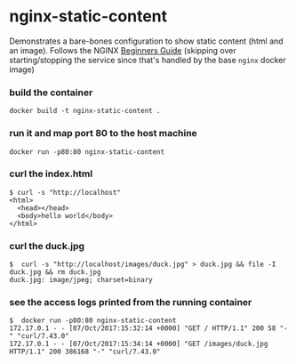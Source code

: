 # nginx-static-content

Demonstrates a bare-bones configuration to show static content (html and an image). Follows the NGINX [Beginners Guide](https://nginx.org/en/docs/beginners_guide.html) (skipping over starting/stopping the service since that's handled by the base `nginx` docker image)

### build the container

```
docker build -t nginx-static-content .
```

### run it and map port 80 to the host machine

```
docker run -p80:80 nginx-static-content
```

### curl the index.html

```
$ curl -s "http://localhost"
<html>
  <head></head>
  <body>hello world</body>
</html>
```

### curl the duck.jpg

```
$  curl -s "http://localhost/images/duck.jpg" > duck.jpg && file -I duck.jpg && rm duck.jpg
duck.jpg: image/jpeg; charset=binary
```

### see the access logs printed from the running container

```
$  docker run -p80:80 nginx-static-content
172.17.0.1 - - [07/Oct/2017:15:32:14 +0000] "GET / HTTP/1.1" 200 58 "-" "curl/7.43.0"
172.17.0.1 - - [07/Oct/2017:15:34:14 +0000] "GET /images/duck.jpg HTTP/1.1" 200 386168 "-" "curl/7.43.0"
```